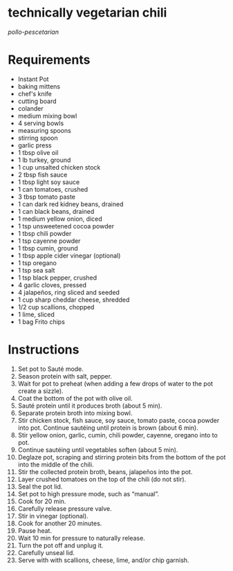 # technically vegetarian chili

*pollo-pescetarian*

# Requirements

* Instant Pot
* baking mittens
* chef's knife
* cutting board
* colander
* medium mixing bowl
* 4 serving bowls
* measuring spoons
* stirring spoon
* garlic press
* 1 tbsp olive oil
* 1 lb turkey, ground
* 1 cup unsalted chicken stock
* 2 tbsp fish sauce
* 1 tbsp light soy sauce
* 1 can tomatoes, crushed
* 3 tbsp tomato paste
* 1 can dark red kidney beans, drained
* 1 can black beans, drained
* 1 medium yellow onion, diced
* 1 tsp unsweetened cocoa powder
* 1 tbsp chili powder
* 1 tsp cayenne powder
* 1 tbsp cumin, ground
* 1 tbsp apple cider vinegar (optional)
* 1 tsp oregano
* 1 tsp sea salt
* 1 tsp black pepper, crushed
* 4 garlic cloves, pressed
* 4 jalapeños, ring sliced and seeded
* 1 cup sharp cheddar cheese, shredded
* 1/2 cup scallions, chopped
* 1 lime, sliced
* 1 bag Frito chips

# Instructions

1. Set pot to Sauté mode.
2. Season protein with salt, pepper.
3. Wait for pot to preheat (when adding a few drops of water to the pot create a sizzle).
4. Coat the bottom of the pot with olive oil.
5. Sauté protein until it produces broth (about 5 min).
6. Separate protein broth into mixing bowl.
7. Stir chicken stock, fish sauce, soy sauce, tomato paste, cocoa powder into pot. Continue sautéing until protein is brown (about 6 min).
8. Stir yellow onion, garlic, cumin, chili powder, cayenne, oregano into to pot.
9. Continue sautéing until vegetables soften (about 5 min).
10. Deglaze pot, scraping and stirring protein bits from the bottom of the pot into the middle of the chili.
11. Stir the collected protein broth, beans, jalapeños into the pot.
12. Layer crushed tomatoes on the top of the chili (do not stir).
13. Seal the pot lid.
14. Set pot to high pressure mode, such as “manual”.
15. Cook for 20 min.
16. Carefully release pressure valve.
17. Stir in vinegar (optional).
18. Cook for another 20 minutes.
19. Pause heat.
20. Wait 10 min for pressure to naturally release.
21. Turn the pot off and unplug it.
22. Carefully unseal lid.
23. Serve with with scallions, cheese, lime, and/or chip garnish.
